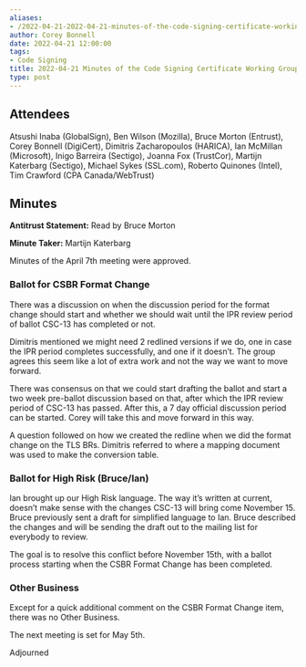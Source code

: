 ```yaml
---
aliases:
- /2022-04-21-2022-04-21-minutes-of-the-code-signing-certificate-working-group/
author: Corey Bonnell
date: 2022-04-21 12:00:00
tags:
- Code Signing
title: 2022-04-21 Minutes of the Code Signing Certificate Working Group
type: post
---
```


## Attendees 

Atsushi Inaba (GlobalSign), Ben Wilson (Mozilla), Bruce Morton (Entrust), Corey Bonnell (DigiCert), Dimitris Zacharopoulos (HARICA), Ian McMillan (Microsoft), Inigo Barreira (Sectigo), Joanna Fox (TrustCor), Martijn Katerbarg (Sectigo), Michael Sykes (SSL.com), Roberto Quinones (Intel), Tim Crawford (CPA Canada/WebTrust)

## Minutes 

**Antitrust Statement:** Read by Bruce Morton

**Minute Taker:** Martijn Katerbarg

Minutes of the April 7th meeting were approved.

### Ballot for CSBR Format Change 

There was a discussion on when the discussion period for the format change should start and whether we should wait until the IPR review period of ballot CSC-13 has completed or not.

Dimitris mentioned we might need 2 redlined versions if we do, one in case the IPR period completes successfully, and one if it doesn’t. The group agrees this seem like a lot of extra work and not the way we want to move forward.

There was consensus on that we could start drafting the ballot and start a two week pre-ballot discussion based on that, after which the IPR review period of CSC-13 has passed. After this, a 7 day official discussion period can be started. Corey will take this and move forward in this way.

A question followed on how we created the redline when we did the format change on the TLS BRs. Dimitris referred to where a mapping document was used to make the conversion table.

### Ballot for High Risk (Bruce/Ian) 

Ian brought up our High Risk language. The way it’s written at current, doesn’t make sense with the changes CSC-13 will bring come November 15. Bruce previously sent a draft for simplified language to Ian. Bruce described the changes and will be sending the draft out to the mailing list for everybody to review.

The goal is to resolve this conflict before November 15th, with a ballot process starting when the CSBR Format Change has been completed.

### Other Business 

Except for a quick additional comment on the CSBR Format Change item, there was no Other Business.

The next meeting is set for May 5th.

Adjourned